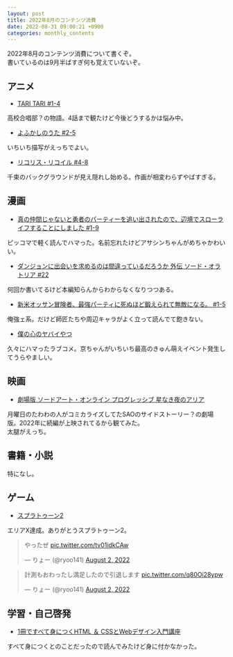```yaml
---
layout: post
title: 2022年8月のコンテンツ消費
date: 2022-08-31 09:00:21 +0900 
categories: monthly_contents
---
```


2022年8月のコンテンツ消費について書くぞ。  
書いているのは9月半ばすぎ何も覚えていないぞ。

## アニメ

- [TARI TARI #1-4](https://annict.com/works/1191)

高校合唱部？の物語。4話まで観たけど今後どうするかは悩み中。

- [よふかしのうた #2-5](https://annict.com/works/9086)

いちいち描写がえっちでよい。

- [リコリス・リコイル #4-8](https://annict.com/works/9250)

千束のバックグラウンドが見え隠れし始める。作画が相変わらずやばすぎる。

## 漫画

- [真の仲間じゃないと勇者のパーティーを追い出されたので、辺境でスローライフすることにしました #1-9](https://amzn.to/3BK7vEr)

ピッコマで軽く読んでハマった。名前忘れたけどアサシンちゃんがめちゃかわいい。

- [ダンジョンに出会いを求めるのは間違っているだろうか 外伝 ソード・オラトリア #22](https://amzn.to/3Sb4Mcx)

何回か書いてるけど本編知らんからわからなくなりつつある。

- [新米オッサン冒険者、最強パーティに死ぬほど鍛えられて無敵になる。 #1-5](https://amzn.to/3UgtdqG)

俺強ェ系。だけど師匠たちや周辺キャラがよく立って読んでて飽きない。

- [僕の心のヤバイやつ](https://amzn.to/3Dxc5ab)

久々にハマったラブコメ。京ちゃんがいちいち最高のきゅん萌えイベント発生してうらやましい。


## 映画

- [劇場版 ソードアート・オンライン プログレッシブ 星なき夜のアリア](https://filmarks.com/movies/93812)

月曜日のたわわの人がコミカライズしてたSAOのサイドストーリー？の劇場版。2022年に続編が上映されてるから観てみた。  
太腿がえっち。


## 書籍・小説

特になし。


## ゲーム

- [スプラトゥーン2](https://amzn.to/3febU6I)

エリアX達成。ありがとうスプラトゥーン2。

<blockquote class="twitter-tweet"><p lang="ja" dir="ltr">やったぜ <a href="https://t.co/tv01idkCAw">pic.twitter.com/tv01idkCAw</a></p>&mdash; りょー (@ryoo141) <a href="https://twitter.com/ryoo141/status/1554438021428420609?ref_src=twsrc%5Etfw">August 2, 2022</a></blockquote> <script async src="https://platform.twitter.com/widgets.js" charset="utf-8"></script>

<blockquote class="twitter-tweet"><p lang="ja" dir="ltr">計測もおわったし満足したので引退します <a href="https://t.co/q80Oi28ypw">pic.twitter.com/q80Oi28ypw</a></p>&mdash; りょー (@ryoo141) <a href="https://twitter.com/ryoo141/status/1554454198908923904?ref_src=twsrc%5Etfw">August 2, 2022</a></blockquote> <script async src="https://platform.twitter.com/widgets.js" charset="utf-8"></script>


## 学習・自己啓発

- [1冊ですべて身につくHTML ＆ CSSとWebデザイン入門講座](https://amzn.to/3xvnhAu)

すべて身につくとのことだったので読んでみたけど身に付かなかった。
